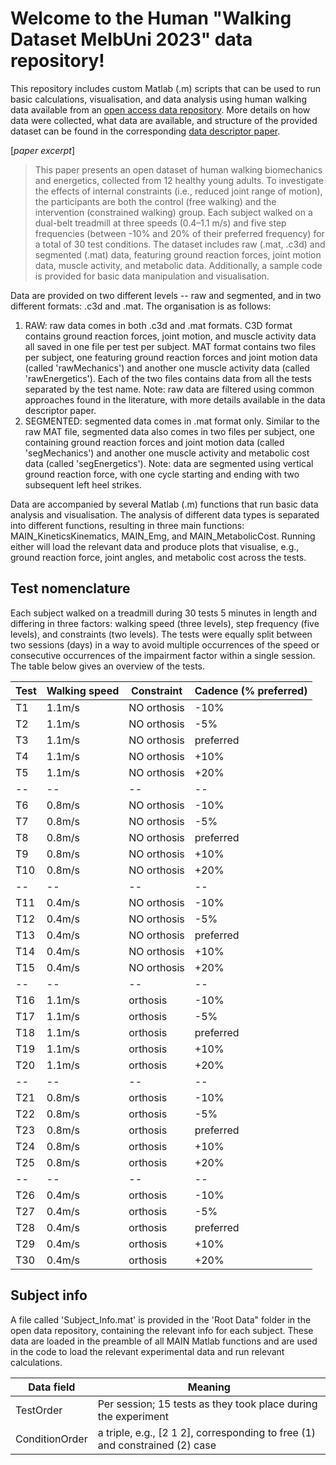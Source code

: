 # Welcome to the Human "Walking Dataset MelbUni 2023" data repository!

This repository includes custom Matlab (.m) scripts that can be used to run basic calculations, visualisation, and data analysis using human walking data
available from an [open access data repository](https://springernature.figshare.com/...). More details on how data were collected, what data are available,
and structure of the provided dataset can be found in the corresponding [data descriptor paper](https://www.nature.com/articles/...). 

[*paper excerpt*] 
>This paper presents an open dataset of human walking biomechanics and energetics, collected from 12 healthy young adults. To investigate the effects of internal constraints (i.e., reduced joint range of motion), the participants are both the control (free walking) and the intervention (constrained walking) group. Each subject walked on a dual-belt treadmill at three speeds (0.4–1.1 m/s) and five step frequencies (between -10% and 20% of their preferred frequency) for a total of 30 test conditions. The dataset includes raw (.mat, .c3d) and segmented (.mat) data, featuring ground reaction forces, joint motion data, muscle activity, and metabolic data. Additionally, a sample code is provided for basic data manipulation and visualisation.

Data are provided on two different levels -- raw and segmented, and in two different formats: .c3d and .mat. The organisation is as follows:
1. RAW: raw data comes in both .c3d and .mat formats. C3D format contains ground reaction forces, joint motion, and muscle activity data all saved in one file per test per subject. MAT format contains two files per subject, one featuring ground reaction forces and joint motion data (called 'rawMechanics') and another one muscle activity data (called 'rawEnergetics'). Each of the two files contains data from all the tests separated by the test name. Note: raw data are filtered using common approaches found in the literature, with more details available in the data descriptor paper.
2. SEGMENTED: segmented data comes in .mat format only. Similar to the raw MAT file, segmented data also comes in two files per subject, one containing ground reaction forces and joint motion data (called 'segMechanics') and another one muscle activity and metabolic cost data (called 'segEnergetics'). Note: data are segmented using vertical ground reaction force, with one cycle starting and ending with two subsequent left heel strikes.

Data are accompanied by several Matlab (.m) functions that run basic data analysis and visualisation. The analysis of different data types is separated into different functions, resulting in three main functions: MAIN_KineticsKinematics, MAIN_Emg, and MAIN_MetabolicCost. Running either will load the relevant data and produce plots that visualise, e.g., ground reaction force, joint angles, and metabolic cost across the tests. 

## Test nomenclature ##

Each subject walked on a treadmill during 30 tests 5 minutes in length and differing in three factors: walking speed (three levels), step frequency (five levels), and constraints (two levels). The tests were equally split between two sessions (days) in a way to avoid multiple occurrences of the speed or consecutive occurrences of the impairment factor within a single session. The table below gives an overview of the tests. 

| Test | Walking speed | Constraint  | Cadence (% preferred) |
| ---- | ------------- | ----------- | --------------------- |
|  T1  |    1.1m/s     | NO orthosis |        -10%           |
|  T2  |    1.1m/s     | NO orthosis |        -5%            |
|  T3  |    1.1m/s     | NO orthosis |     preferred         |
|  T4  |    1.1m/s     | NO orthosis |        +10%           |
|  T5  |    1.1m/s     | NO orthosis |        +20%           |
|  --  |      --       |     --      |         --            |
|  T6  |    0.8m/s     | NO orthosis |        -10%           |
|  T7  |    0.8m/s     | NO orthosis |        -5%            |
|  T8  |    0.8m/s     | NO orthosis |     preferred         |
|  T9  |    0.8m/s     | NO orthosis |        +10%           |
|  T10 |    0.8m/s     | NO orthosis |        +20%           |
|  --  |      --       |     --      |         --            |
|  T11 |    0.4m/s     | NO orthosis |        -10%           |
|  T12 |    0.4m/s     | NO orthosis |        -5%            |
|  T13 |    0.4m/s     | NO orthosis |     preferred         |
|  T14 |    0.4m/s     | NO orthosis |        +10%           |
|  T15 |    0.4m/s     | NO orthosis |        +20%           |
|  --  |      --       |     --      |         --            |
|  T16 |    1.1m/s     |  orthosis   |        -10%           |
|  T17 |    1.1m/s     |  orthosis   |        -5%            |
|  T18 |    1.1m/s     |  orthosis   |     preferred         |
|  T19 |    1.1m/s     |  orthosis   |        +10%           |
|  T20 |    1.1m/s     |  orthosis   |        +20%           |
|  --  |      --       |     --      |         --            |
|  T21 |    0.8m/s     |  orthosis   |        -10%           |
|  T22 |    0.8m/s     |  orthosis   |        -5%            |
|  T23 |    0.8m/s     |  orthosis   |     preferred         |
|  T24 |    0.8m/s     |  orthosis   |        +10%           |
|  T25 |    0.8m/s     |  orthosis   |        +20%           |
|  --  |      --       |     --      |         --            |
|  T26 |    0.4m/s     |  orthosis   |        -10%           |
|  T27 |    0.4m/s     |  orthosis   |        -5%            |
|  T28 |    0.4m/s     |  orthosis   |     preferred         |
|  T29 |    0.4m/s     |  orthosis   |        +10%           |
|  T30 |    0.4m/s     |  orthosis   |        +20%           |

## Subject info ##
A file called 'Subject_Info.mat' is provided in the 'Root Data" folder in the open data repository, containing the relevant info for each subject. These data are loaded in the preamble of all MAIN Matlab functions and are used in the code to load the relevant experimental data and run relevant calculations.

| Data field | Meaning |
| ---------- | ------- |
| TestOrder  | Per session; 15 tests as they took place during the experiment|
| ConditionOrder | a triple, e.g., [2 1 2], corresponding to free (1) and constrained (2) case |

